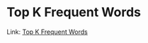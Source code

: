 # Top K Frequent Words
Link: [Top K Frequent Words](https://leetcode.com/problems/top-k-frequent-words/)
